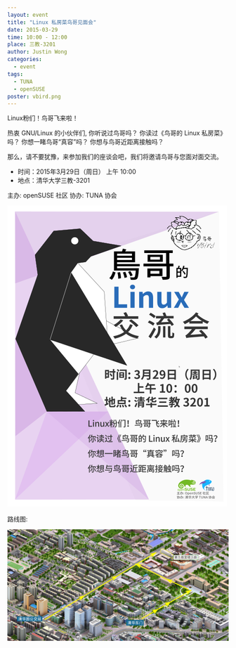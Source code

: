 ```yaml
---
layout: event
title: "Linux 私房菜鸟哥见面会"
date: 2015-03-29
time: 10:00 - 12:00
place: 三教-3201
author: Justin Wong
categories:
  - event
tags:
  - TUNA
  - openSUSE
poster: vbird.png
---
```


Linux粉们！鸟哥飞来啦！

热衷 GNU/Linux 的小伙伴们,
你听说过鸟哥吗？
你读过《鸟哥的 Linux 私房菜》吗？
你想一睹鸟哥“真容”吗？
你想与鸟哥近距离接触吗？

那么，请不要犹豫，来参加我们的座谈会吧，我们将邀请鸟哥与您面对面交流。

- 时间：2015年3月29日（周日） 上午 10:00
- 地点：清华大学三教-3201

主办: openSUSE 社区
协办: TUNA 协会

<!--more-->

![](/assets/img/events/vbird.png)


路线图:

![](/assets/img/events/map_vbird.png)

